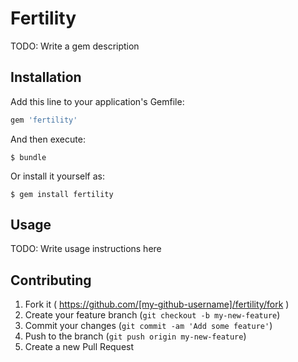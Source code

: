 # Fertility

TODO: Write a gem description

## Installation

Add this line to your application's Gemfile:

```ruby
gem 'fertility'
```

And then execute:

    $ bundle

Or install it yourself as:

    $ gem install fertility

## Usage

TODO: Write usage instructions here

## Contributing

1. Fork it ( https://github.com/[my-github-username]/fertility/fork )
2. Create your feature branch (`git checkout -b my-new-feature`)
3. Commit your changes (`git commit -am 'Add some feature'`)
4. Push to the branch (`git push origin my-new-feature`)
5. Create a new Pull Request
